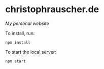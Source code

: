 # christophrauscher.de

_My personal website_

To install, run:

```
npm install
```

To start the local server:

```
npm start
```